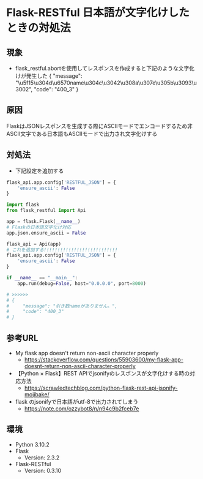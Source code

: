 # Flask-RESTful 日本語が文字化けしたときの対処法

## 現象

- flask_restful.abortを使用してレスポンスを作成すると下記のような文字化けが発生した
{
    "message": "\u5f15\u304d\u6570name\u304c\u3042\u308a\u307e\u305b\u3093\u3002",
    "code": "400_3"
}

## 原因

FlaskはJSONレスポンスを生成する際にASCIIモードでエンコードするため非ASCII文字である日本語もASCIIモードで出力され文字化けする

## 対処法

- 下記設定を追加する

```python
flask_api.app.config['RESTFUL_JSON'] = {
    'ensure_ascii': False
}
```

```python
import flask
from flask_restful import Api

app = flask.Flask(__name__)
# Flaskの日本語文字化け対応
app.json.ensure_ascii = False

flask_api = Api(app)
# これを追加する!!!!!!!!!!!!!!!!!!!!!!!!!!!
flask_api.app.config['RESTFUL_JSON'] = {
    'ensure_ascii': False
}

if __name__ == "__main__":
    app.run(debug=False, host="0.0.0.0", port=8000)

# >>>>>>
# {
#     "message": "引き数nameがありません。",
#     "code": "400_3"
# }
```

## 参考URL

- My flask app doesn't return non-ascii character properly
  - <https://stackoverflow.com/questions/55903600/my-flask-app-doesnt-return-non-ascii-character-properly>
- 【Python × Flask】REST APIでjsonifyのレスポンスが文字化けする時の対応方法
  - <https://scrawledtechblog.com/python-flask-rest-api-jsonify-mojibake/>
- flask のjsonifyで日本語がutf-8で出力されてしまう
  - <https://note.com/ozzybot8/n/n94c9b2fceb7e>

## 環境

- Python 3.10.2
- Flask
  - Version: 2.3.2
- Flask-RESTful
  - Version: 0.3.10
